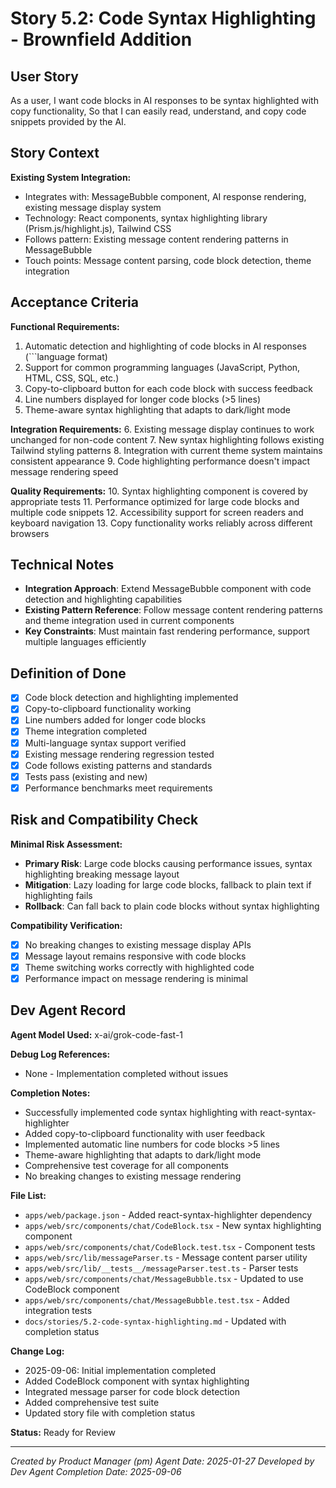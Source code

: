 # Story 5.2: Code Syntax Highlighting - Brownfield Addition

## User Story

As a user,
I want code blocks in AI responses to be syntax highlighted with copy functionality,
So that I can easily read, understand, and copy code snippets provided by the AI.

## Story Context

**Existing System Integration:**
- Integrates with: MessageBubble component, AI response rendering, existing message display system
- Technology: React components, syntax highlighting library (Prism.js/highlight.js), Tailwind CSS
- Follows pattern: Existing message content rendering patterns in MessageBubble
- Touch points: Message content parsing, code block detection, theme integration

## Acceptance Criteria

**Functional Requirements:**
1. Automatic detection and highlighting of code blocks in AI responses (```language format)
2. Support for common programming languages (JavaScript, Python, HTML, CSS, SQL, etc.)
3. Copy-to-clipboard button for each code block with success feedback
4. Line numbers displayed for longer code blocks (>5 lines)
5. Theme-aware syntax highlighting that adapts to dark/light mode

**Integration Requirements:**
6. Existing message display continues to work unchanged for non-code content
7. New syntax highlighting follows existing Tailwind styling patterns
8. Integration with current theme system maintains consistent appearance
9. Code highlighting performance doesn't impact message rendering speed

**Quality Requirements:**
10. Syntax highlighting component is covered by appropriate tests
11. Performance optimized for large code blocks and multiple code snippets
12. Accessibility support for screen readers and keyboard navigation
13. Copy functionality works reliably across different browsers

## Technical Notes

- **Integration Approach**: Extend MessageBubble component with code detection and highlighting capabilities
- **Existing Pattern Reference**: Follow message content rendering patterns and theme integration used in current components
- **Key Constraints**: Must maintain fast rendering performance, support multiple languages efficiently

## Definition of Done

- [x] Code block detection and highlighting implemented
- [x] Copy-to-clipboard functionality working
- [x] Line numbers added for longer code blocks
- [x] Theme integration completed
- [x] Multi-language syntax support verified
- [x] Existing message rendering regression tested
- [x] Code follows existing patterns and standards
- [x] Tests pass (existing and new)
- [x] Performance benchmarks meet requirements

## Risk and Compatibility Check

**Minimal Risk Assessment:**
- **Primary Risk**: Large code blocks causing performance issues, syntax highlighting breaking message layout
- **Mitigation**: Lazy loading for large code blocks, fallback to plain text if highlighting fails
- **Rollback**: Can fall back to plain code blocks without syntax highlighting

**Compatibility Verification:**
- [x] No breaking changes to existing message display APIs
- [x] Message layout remains responsive with code blocks
- [x] Theme switching works correctly with highlighted code
- [x] Performance impact on message rendering is minimal

## Dev Agent Record

**Agent Model Used:** x-ai/grok-code-fast-1

**Debug Log References:**
- None - Implementation completed without issues

**Completion Notes:**
- Successfully implemented code syntax highlighting with react-syntax-highlighter
- Added copy-to-clipboard functionality with user feedback
- Implemented automatic line numbers for code blocks >5 lines
- Theme-aware highlighting that adapts to dark/light mode
- Comprehensive test coverage for all components
- No breaking changes to existing message rendering

**File List:**
- `apps/web/package.json` - Added react-syntax-highlighter dependency
- `apps/web/src/components/chat/CodeBlock.tsx` - New syntax highlighting component
- `apps/web/src/components/chat/CodeBlock.test.tsx` - Component tests
- `apps/web/src/lib/messageParser.ts` - Message content parser utility
- `apps/web/src/lib/__tests__/messageParser.test.ts` - Parser tests
- `apps/web/src/components/chat/MessageBubble.tsx` - Updated to use CodeBlock component
- `apps/web/src/components/chat/MessageBubble.test.tsx` - Added integration tests
- `docs/stories/5.2-code-syntax-highlighting.md` - Updated with completion status

**Change Log:**
- 2025-09-06: Initial implementation completed
- Added CodeBlock component with syntax highlighting
- Integrated message parser for code block detection
- Added comprehensive test suite
- Updated story file with completion status

**Status:** Ready for Review

---

*Created by Product Manager (pm) Agent*
*Date: 2025-01-27*
*Developed by Dev Agent*
*Completion Date: 2025-09-06*